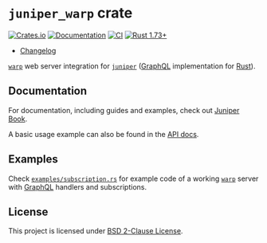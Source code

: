 `juniper_warp` crate
====================

[![Crates.io](https://img.shields.io/crates/v/juniper_warp.svg?maxAge=2592000)](https://crates.io/crates/juniper_warp)
[![Documentation](https://docs.rs/juniper_warp/badge.svg)](https://docs.rs/juniper_warp)
[![CI](https://github.com/graphql-rust/juniper/workflows/CI/badge.svg?branch=master "CI")](https://github.com/graphql-rust/juniper/actions?query=workflow%3ACI+branch%3Amaster)
[![Rust 1.73+](https://img.shields.io/badge/rustc-1.73+-lightgray.svg "Rust 1.73+")](https://blog.rust-lang.org/2023/10/05/Rust-1.73.0.html)

- [Changelog](https://github.com/graphql-rust/juniper/blob/juniper_warp-v0.8.0/juniper_warp/CHANGELOG.md)

[`warp`] web server integration for [`juniper`] ([GraphQL] implementation for [Rust]).




## Documentation

For documentation, including guides and examples, check out [Juniper Book].

A basic usage example can also be found in the [API docs][`juniper_warp`].




## Examples

Check [`examples/subscription.rs`][1] for example code of a working [`warp`] server with [GraphQL] handlers and subscriptions.




## License

This project is licensed under [BSD 2-Clause License](https://github.com/graphql-rust/juniper/blob/juniper_warp-v0.8.0/juniper_warp/LICENSE).




[`juniper`]: https://docs.rs/juniper
[`juniper_warp`]: https://docs.rs/juniper_warp
[`warp`]: https://docs.rs/warp
[GraphQL]: http://graphql.org
[Juniper Book]: https://graphql-rust.github.io/juniper
[Rust]: https://www.rust-lang.org

[1]: https://github.com/graphql-rust/juniper/blob/juniper_warp-v0.8.0/juniper_warp/examples/subscription.rs
